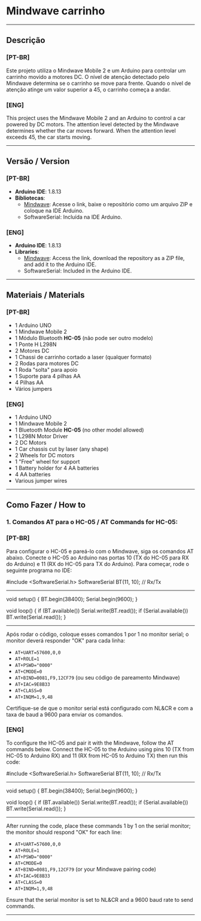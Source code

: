 # Mindwave carrinho

---

## Descrição

### [PT-BR]
Este projeto utiliza o Mindwave Mobile 2 e um Arduino para controlar um carrinho movido a motores DC. O nível de atenção detectado pelo Mindwave determina se o carrinho se move para frente. Quando o nível de atenção atinge um valor superior a 45, o carrinho começa a andar.

### [ENG]
This project uses the Mindwave Mobile 2 and an Arduino to control a car powered by DC motors. The attention level detected by the Mindwave determines whether the car moves forward. When the attention level exceeds 45, the car starts moving.

 ---

## Versão / Version

### [PT-BR]
- **Arduino IDE**: 1.8.13
- **Bibliotecas**:
  - [Mindwave](https://github.com/orgicus/Mindwave.git): Acesse o link, baixe o repositório como um arquivo ZIP e coloque na IDE Arduino.
  - SoftwareSerial: Incluída na IDE Arduino.

### [ENG]
- **Arduino IDE**: 1.8.13
- **Libraries**:
  - [Mindwave](https://github.com/orgicus/Mindwave.git): Access the link, download the repository as a ZIP file, and add it to the Arduino IDE.
  - SoftwareSerial: Included in the Arduino IDE.

---

## Materiais / Materials

### [PT-BR]
- 1 Arduino UNO
- 1 Mindwave Mobile 2
- 1 Módulo Bluetooth **HC-05** (não pode ser outro modelo)
- 1 Ponte H L298N
- 2 Motores DC
- 1 Chassi de carrinho cortado a laser (qualquer formato)
- 2 Rodas para motores DC
- 1 Roda "solta" para apoio
- 1 Suporte para 4 pilhas AA
- 4 Pilhas AA
- Vários jumpers

### [ENG]
- 1 Arduino UNO
- 1 Mindwave Mobile 2
- 1 Bluetooth Module **HC-05** (no other model allowed)
- 1 L298N Motor Driver
- 2 DC Motors
- 1 Car chassis cut by laser (any shape)
- 2 Wheels for DC motors
- 1 "Free" wheel for support
- 1 Battery holder for 4 AA batteries
- 4 AA batteries
- Various jumper wires

---

## Como Fazer / How to 

### 1. Comandos AT para o HC-05 / AT Commands for HC-05:

### [PT-BR]
Para configurar o HC-05 e pareá-lo com o Mindwave, siga os comandos AT abaixo. Conecte o HC-05 ao Arduino nas portas 10 (TX do HC-05 para RX do Arduino) e 11 (RX do HC-05 para TX do Arduino). Para começar, rode o seguinte programa no IDE:

#include <SoftwareSerial.h>
SoftwareSerial BT(11, 10); // Rx/Tx

---
void setup() {
    BT.begin(38400);
    Serial.begin(9600);
}

void loop() {
    if (BT.available()) Serial.write(BT.read());
    if (Serial.available()) BT.write(Serial.read());
}

---
Após rodar o código, coloque esses comandos 1 por 1 no monitor serial; o monitor deverá responder "OK" para cada linha:

- `AT+UART=57600,0,0`
- `AT+ROLE=1`
- `AT+PSWD="0000"`
- `AT+CMODE=0`
- `AT+BIND=0081,F9,12CF79` (ou seu código de pareamento Mindwave)
- `AT+IAC=9E8B33`
- `AT+CLASS=0`
- `AT+INQM=1,9,48`

Certifique-se de que o monitor serial está configurado com NL&CR e com a taxa de baud a 9600 para enviar os comandos.

### [ENG]
To configure the HC-05 and pair it with the Mindwave, follow the AT commands below. Connect the HC-05 to the Arduino using pins 10 (TX from HC-05 to Arduino RX) and 11 (RX from HC-05 to Arduino TX) then run this code:

#include <SoftwareSerial.h>
SoftwareSerial BT(11, 10); // Rx/Tx

---
void setup() {
    BT.begin(38400);
    Serial.begin(9600);
}

void loop() {
    if (BT.available()) Serial.write(BT.read());
    if (Serial.available()) BT.write(Serial.read());
}

---

After running the code, place these commands 1 by 1 on the serial monitor; the monitor should respond "OK" for each line:

- `AT+UART=57600,0,0`
- `AT+ROLE=1`
- `AT+PSWD="0000"`
- `AT+CMODE=0`
- `AT+BIND=0081,F9,12CF79` (or your Mindwave pairing code)
- `AT+IAC=9E8B33`
- `AT+CLASS=0`
- `AT+INQM=1,9,48`

Ensure that the serial monitor is set to NL&CR and a 9600 baud rate to send commands.

---


 
